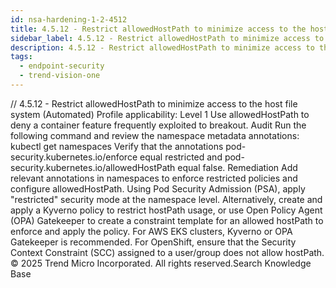 ```yaml
---
id: nsa-hardening-1-2-4512
title: 4.5.12 - Restrict allowedHostPath to minimize access to the host file system (Automated)
sidebar_label: 4.5.12 - Restrict allowedHostPath to minimize access to the host file system (Automated)
description: 4.5.12 - Restrict allowedHostPath to minimize access to the host file system (Automated)
tags:
  - endpoint-security
  - trend-vision-one
---
```


/*<![CDATA[*/ $('#title').html($('meta[name=map-description]').attr('content')); /*]]>*/ 4.5.12 - Restrict allowedHostPath to minimize access to the host file system (Automated) Profile applicability: Level 1 Use allowedHostPath to deny a container feature frequently exploited to breakout. Audit Run the following command and review the namespace metadata annotations: kubectl get namespaces Verify that the annotations pod-security.kubernetes.io/enforce equal restricted and pod-security.kubernetes.io/allowedHostPath equal false. Remediation Add relevant annotations in namespaces to enforce restricted policies and configure allowedHostPath. Using Pod Security Admission (PSA), apply "restricted" security mode at the namespace level. Alternatively, create and apply a Kyverno policy to restrict hostPath usage, or use Open Policy Agent (OPA) Gatekeeper to create a constraint template for an allowed hostPath to enforce and apply the policy. For AWS EKS clusters, Kyverno or OPA Gatekeeper is recommended. For OpenShift, ensure that the Security Context Constraint (SCC) assigned to a user/group does not allow hostPath. © 2025 Trend Micro Incorporated. All rights reserved.Search Knowledge Base